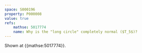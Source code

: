 ```yaml
---
space: S000196
property: P000008
value: true
refs:
    mathse: 5017774
    name: Why is the "long circle" completely normal ($T_5$)?
---
```


Shown at {{mathse:5017774}}.
